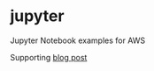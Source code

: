 # jupyter
Jupyter Notebook examples for AWS

Supporting [blog post](https://medium.com/@jimmy-ray/boto3-with-jupyter-notebook-721a01eab285)
